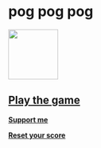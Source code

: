# pog pog pog
<img width="100px" src="https://raw.githubusercontent.com/minintamvan/PogChamp-Click/main/2.png"/>

## [**Play the game**](https://mininxd.github.io/PogChamp-Click/) 
[**Support me**](https://saweria.co/mininproject)

[****Reset your score****](https://mininxd.github.io/PogChamp-Click/reset.html)


